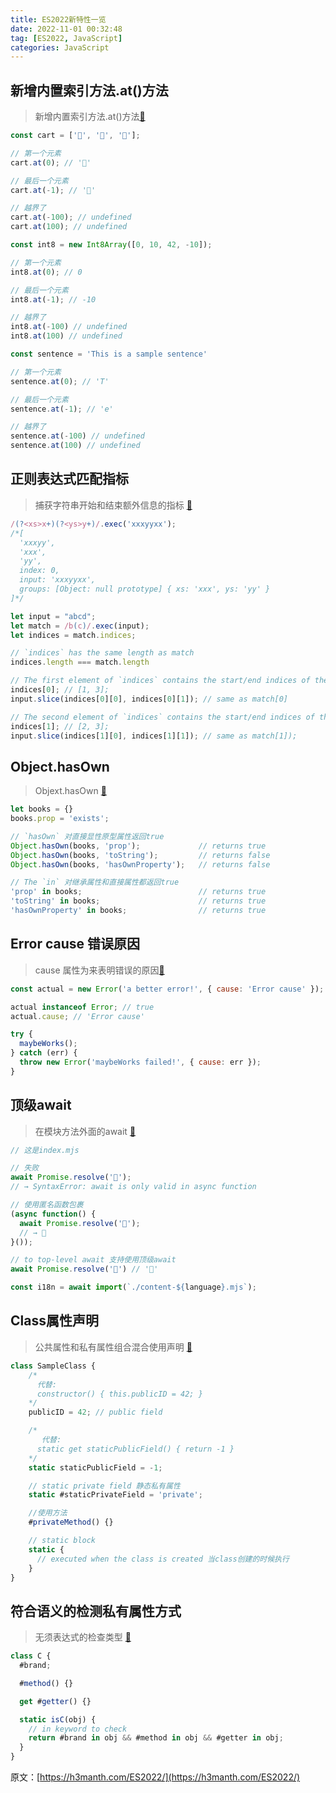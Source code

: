 ```yaml
---
title: ES2022新特性一览
date: 2022-11-01 00:32:48
tag: [ES2022, JavaScript]
categories: JavaScript
---
```

## 新增内置索引方法.at()方法
> 新增内置索引方法.at()方法[📕](https://github.com/tc39/proposal-relative-indexing-method) 
```js
const cart = ['🍎', '🍌', '🍍'];

// 第一个元素
cart.at(0); // '🍎'

// 最后一个元素
cart.at(-1); // '🍍'

// 越界了
cart.at(-100); // undefined 
cart.at(100); // undefined 
```
<!-- more -->
```js
const int8 = new Int8Array([0, 10, 42, -10]);

// 第一个元素 
int8.at(0); // 0

// 最后一个元素
int8.at(-1); // -10

// 越界了
int8.at(-100) // undefined 
int8.at(100) // undefined
```
```js
const sentence = 'This is a sample sentence'

// 第一个元素  
sentence.at(0); // 'T'

// 最后一个元素
sentence.at(-1); // 'e'

// 越界了
sentence.at(-100) // undefined
sentence.at(100) // undefined
```

## 正则表达式匹配指标
> 捕获字符串开始和结束额外信息的指标 [📕](https://github.com/tc39/proposal-regexp-match-indices)

```js
/(?<xs>x+)(?<ys>y+)/.exec('xxxyyxx');
/*[
  'xxxyy',
  'xxx',
  'yy',
  index: 0,
  input: 'xxxyyxx',
  groups: [Object: null prototype] { xs: 'xxx', ys: 'yy' }
]*/
```

```js
let input = "abcd";
let match = /b(c)/.exec(input);
let indices = match.indices;

// `indices` has the same length as match
indices.length === match.length

// The first element of `indices` contains the start/end indices of the match
indices[0]; // [1, 3];
input.slice(indices[0][0], indices[0][1]); // same as match[0]

// The second element of `indices` contains the start/end indices of the first capture
indices[1]; // [2, 3];
input.slice(indices[1][0], indices[1][1]); // same as match[1]);
```
## Object.hasOwn
> Objext.hasOwn [📕](https://github.com/tc39/proposal-accessible-object-hasownproperty)
```js
let books = {}
books.prop = 'exists';

// `hasOwn` 对直接显性原型属性返回true 
Object.hasOwn(books, 'prop');             // returns true
Object.hasOwn(books, 'toString');         // returns false
Object.hasOwn(books, 'hasOwnProperty');   // returns false

// The `in` 对继承属性和直接属性都返回true
'prop' in books;                          // returns true
'toString' in books;                      // returns true
'hasOwnProperty' in books;                // returns true
```
## Error cause 错误原因
> cause 属性为来表明错误的原因[📕](https://github.com/tc39/proposal-error-cause)

```js
const actual = new Error('a better error!', { cause: 'Error cause' });

actual instanceof Error; // true
actual.cause; // 'Error cause'
```
```js
try {
  maybeWorks();
} catch (err) {
  throw new Error('maybeWorks failed!', { cause: err });
}
```

## 顶级await
> 在模块方法外面的await [📕](https://github.com/tc39/proposal-top-level-await)

```js
// 这是index.mjs

// 失败
await Promise.resolve('🍎');
// → SyntaxError: await is only valid in async function

// 使用匿名函数包裹
(async function() {
  await Promise.resolve('🍎');
  // → 🎉
}());

// to top-level await 支持使用顶级await
await Promise.resolve('🍎') // '🍎'
```
```js
const i18n = await import(`./content-${language}.mjs`);
```
## Class属性声明
> 公共属性和私有属性组合混合使用声明 [📕](https://github.com/tc39/proposal-class-fields)

```js
class SampleClass {
    /*
      代替:
      constructor() { this.publicID = 42; }
    */
    publicID = 42; // public field

    /*
       代替:
      static get staticPublicField() { return -1 }
    */
    static staticPublicField = -1;

    // static private field 静态私有属性
    static #staticPrivateField = 'private';

    //使用方法
    #privateMethod() {}

    // static block
    static {
      // executed when the class is created 当class创建的时候执行
    }
}
```

## 符合语义的检测私有属性方式
> 无须表达式的检查类型 [📕](https://github.com/tc39/proposal-private-fields-in-in)
```js
class C {
  #brand;

  #method() {}

  get #getter() {}

  static isC(obj) {
    // in keyword to check
    return #brand in obj && #method in obj && #getter in obj;
  }
}
```
原文：[https://h3manth.com/ES2022/](https://h3manth.com/ES2022/)

